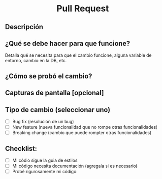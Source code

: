 <div align="center">

<h1>Pull Request</h1>

</div>

## Descripción

<!--- Describe your changes in detail -->

## ¿Qué se debe hacer para que funcione?

Detalla qué se necesita para que el cambio funcione, alguna variable de entorno, cambio en la DB, etc.

## ¿Cómo se probó el cambio?

<!--- Please describe in detail how you tested your changes. -->
<!--- Include details of your testing environment, tests ran to see how -->
<!--- your change affects other areas of the code, etc. -->

## Capturas de pantalla [opcional]

## Tipo de cambio (seleccionar uno)

<!--- What types of changes does your code introduce? Put an `x` in all the boxes that apply: -->

-   [ ] Bug fix (resolución de un bug)
-   [ ] New feature (nueva funcionalidad que no rompe otras funcionalidades)
-   [ ] Breaking change (cambio que puede rompter otras funcionalidades)

## Checklist:

<!--- Go over all the following points, and put an `x` in all the boxes that apply. -->
<!--- If you're unsure about any of these, don't hesitate to ask. We're here to help! -->

-   [ ] Mi códio sigue la guia de estilos
-   [ ] Mi código necesita documentación (agregala si es necesario)
-   [ ] Probé rigurosamente mi código
